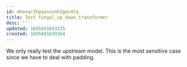 ```yaml
---
id: mhmxqr3hpqoxvxnh2gec4tq
title: Test_fungal_up_down_transformer
desc: ''
updated: 1695841843225
created: 1695841839364
---
```

We only really test the upstream model. This is the most sensitive case since we have to deal with padding.

